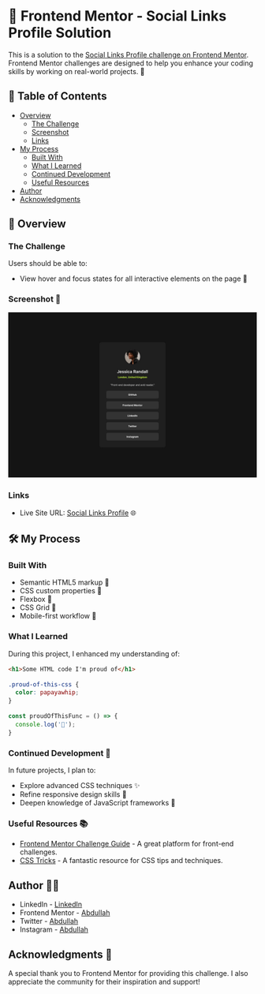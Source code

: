 # 🌟 Frontend Mentor - Social Links Profile Solution

This is a solution to the [Social Links Profile challenge on Frontend Mentor](https://www.frontendmentor.io/challenges/social-links-profile-UG32l9m6dQ). Frontend Mentor challenges are designed to help you enhance your coding skills by working on real-world projects. 🚀

## 📑 Table of Contents

- [Overview](#overview)
  - [The Challenge](#the-challenge)
  - [Screenshot](#screenshot)
  - [Links](#links)
- [My Process](#my-process)
  - [Built With](#built-with)
  - [What I Learned](#what-i-learned)
  - [Continued Development](#continued-development)
  - [Useful Resources](#useful-resources)
- [Author](#author)
- [Acknowledgments](#acknowledgments)

## 🧐 Overview

### The Challenge

Users should be able to:

- View hover and focus states for all interactive elements on the page 🌟

### Screenshot 📸

![Preview](./design/destkop-design.jpg)

### Links

- Live Site URL: [Social Links Profile](https://social-links-profile-rose-mu.vercel.app/) 🌐

## 🛠️ My Process

### Built With

- Semantic HTML5 markup 📝
- CSS custom properties 🎨
- Flexbox 💪
- CSS Grid 📏
- Mobile-first workflow 📱

### What I Learned

During this project, I enhanced my understanding of:

```html
<h1>Some HTML code I'm proud of</h1>
```
```css
.proud-of-this-css {
  color: papayawhip;
}
```
```js
const proudOfThisFunc = () => {
  console.log('🎉');
}
```

### Continued Development 🔄

In future projects, I plan to:

- Explore advanced CSS techniques ✨
- Refine responsive design skills 📐
- Deepen knowledge of JavaScript frameworks 🧩

### Useful Resources 📚

- [Frontend Mentor Challenge Guide](https://www.frontendmentor.io/challenges) - A great platform for front-end challenges.
- [CSS Tricks](https://css-tricks.com/) - A fantastic resource for CSS tips and techniques.

## Author 🧑‍💻

- LinkedIn - [LinkedIn](https://www.linkedin.com/in/abdullah-a-2940b7260/)
- Frontend Mentor - [Abdullah](https://www.frontendmentor.io/profile/Ayyubiy90)
- Twitter - [Abdullah](https://www.twitter.com/ayyubiy10)
- Instagram - [Abdullah](https://www.instagram.com/ayyubiy_10)

## Acknowledgments 🙏

A special thank you to Frontend Mentor for providing this challenge. I also appreciate the community for their inspiration and support!